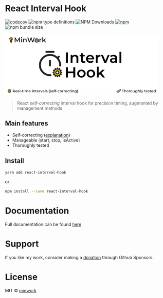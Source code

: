 # React Interval Hook

[![codecov](https://codecov.io/gh/minwork/react/branch/main/graph/badge.svg?token=2KPMMSLDOM)](https://codecov.io/gh/minwork/react)
![npm type definitions](https://img.shields.io/npm/types/react-interval-hook)
![NPM Downloads](https://img.shields.io/npm/dm/react-interval-hook)
[![npm](https://img.shields.io/npm/v/react-interval-hook)](https://www.npmjs.com/package/react-interval-hook)
![npm bundle size](https://img.shields.io/bundlephobia/minzip/react-interval-hook)

![React Interval Hook](https://raw.githubusercontent.com/minwork/react/main/packages/react-interval-hook/images/react-interval-hook.webp)

> React _self-correcting_ interval hook for precision timing, augmented by management methods

## Main features

-   Self-correcting ([explanation](https://stackoverflow.com/a/29972322/10322539))
-   Manageable (start, stop, isActive)
-   Thoroughly tested

## Install

```bash
yarn add react-interval-hook
```

or

```bash
npm install --save react-interval-hook
```

# Documentation

Full documentation can be found [here](https://minwork.gitbook.io/react-interval-hook/)

# Support

If you like my work, consider making a [donation](https://github.com/sponsors/minwork) through Github Sponsors.

# License

MIT © [minwork](https://github.com/minwork)
